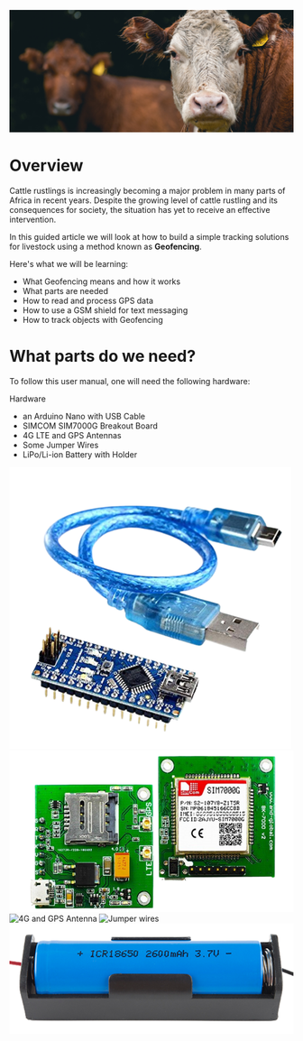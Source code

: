 ![Cattle with Tag](./media/cattle.jpg)

Overview
========
Cattle rustlings is increasingly becoming a major problem in many parts of Africa in recent years. Despite the growing level of cattle rustling and its consequences for society, the situation has yet to receive an effective intervention.

In this guided article we will look at how to build a simple tracking solutions for livestock using a method known as **Geofencing**.

Here's what we will be learning:
- What Geofencing means and how it works
- What parts are needed
- How to read and process GPS data
- How to use a GSM shield for text messaging
- How to track objects with Geofencing

What parts do we need?
=====================

To follow this user manual, one will need the following hardware:

Hardware
  - an Arduino Nano with USB Cable
  - SIMCOM SIM7000G Breakout Board
  - 4G LTE and GPS Antennas
  - Some Jumper Wires
  - LiPo/Li-ion Battery with Holder
  

![Arduino Nano](./media/nano.png)
![SIM700G](./media/sim7000g.png)
![4G and GPS Antenna](./media/antenna.png)
![Jumper wires](./media/jumper.png)
![Battery](./media/battery.png)